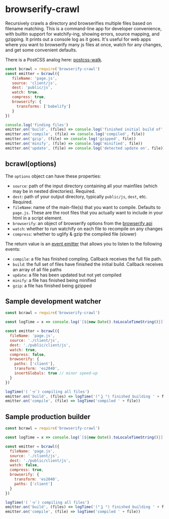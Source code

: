 # browserify-crawl

Recursively crawls a directory and browserifies multiple files based on filename matching. This is a command-line app for developer convenience, with builtin support for watchify-ing, showing errors, source mapping, and gzipping. It prints out a console log as it goes. It's useful for web apps where you want to browserify many js files at once, watch for any changes, and get some convenient defaults.

There is a PostCSS analog here: [postcss-walk](https://github.com/jayrbolton/postcss-walk).

```js
const bcrawl = require('browserify-crawl')
const emitter = bcrawl({
   fileName: 'page.js',
   source: 'client/js',
   dest: 'public/js',
   watch: true,
   compress: true,
   browserify: {
     transforms: ['babelify']
   }
})

console.log('finding files')
emitter.on('build', (files) => console.log('finished initial build of', files.length, 'files'))
emitter.on('compile', (file) => console.log('compiled', file))
emitter.on('gzip', (file) => console.log('gzipped', file))
emitter.on('minify', (file) => console.log('minified', file))
emitter.on('update', (file) => console.log('detected update on', file))
```

## bcrawl(options)

The `options` object can have these properties:

* `source`: path of the input directory containing all your mainfiles (which may be in nested directories). Required.
* `dest`: path of your output directory, typically `public/js`, `dest`, etc. Required.
* `fileName`: name of the main-file(s) that you want to compile. Defaults to `page.js`. These are the root files that you actually want to include in your html in a script element.
* `browserify`: an object of browserify options from the [browserify api](https://github.com/substack/node-browserify)
* `watch`: whether to run watchify on each file to recompile on any changes
* `compress`: whether to uglify & gzip the compiled file (slower)

The return value is an [event emitter](https://nodejs.org/api/events.html) that allows you to listen to the following events:

* `compile`: a file has finished compling. Callback receives the full file path.
* `build`: the full set of files have finished the initial build. Callback receives an array of all file paths
* `update`: a file has been updated but not yet compiled
* `minify`: a file has finished being minified
* `gzip`: a file has finished being gzipped


## Sample development watcher

```js
const bcrawl = require('browserify-crawl')

const logTime = x => console.log(`[${new Date().toLocaleTimeString()}]`, x)

const emitter = bcrawl({
  fileName: 'page.js',
  source: './client/js',
  dest: './public/client/js',
  watch: true,
  compress: false,
  browserify: {
    paths: ['client'],
    transform: 'es2040',
    insertGlobals: true // minor speed-up
  }
})

logTime('( ﾟヮﾟ) compiling all files')
emitter.on('build', (files) => logTime('(° ͜ʖ °) finished building ' + files.length + ' files... now watching for changes'))
emitter.on('compile', (file) => logTime('compiled ' + file))
```

## Sample production builder

```js
const bcrawl = require('browserify-crawl')

const logTime = x => console.log(`[${new Date().toLocaleTimeString()}]`, x)

const emitter = bcrawl({
  fileName: 'page.js',
  source: './client/js',
  dest: './public/client/js',
  watch: false,
  compress: true,
  browserify: {
    transform: 'es2040',
    paths: ['client']
  }
})

logTime('( ﾟヮﾟ) compiling all files')
emitter.on('build', (files) => logTime('(° ͜ʖ °) finished building ' + files.length + ' files'))
emitter.on('compile', (file) => logTime('compiled ' + file))
```
